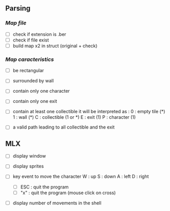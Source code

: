 
## Parsing

### *Map file*

- [ ] check if extension is .ber
- [ ] check if file exist 
- [ ] build map x2 in struct (original + check)

### *Map caracteristics*

- [ ] be rectangular
- [ ] surrounded by wall
- [ ] contain only one character
- [ ] contain only one exit
- [ ] contain at least one collectible
it will be interpreted as :
	0    : empty tile      (\*)
	1     : wall                (\*)
	C    : collectible     (1 or \*)
	E    : exit                (1)
	P    : character      (1)

- [ ] a valid path leading to all collectible and the exit

## MLX

- [ ] display window 
- [ ] display sprites
- [ ] key event to move the character
		W    : up
		S     : down
		A     : left
		D     : right
	- [ ] ESC : quit the program
	- [ ] "x"   : quit the program (mouse click on cross)
- [ ] display number of movements in the shell

